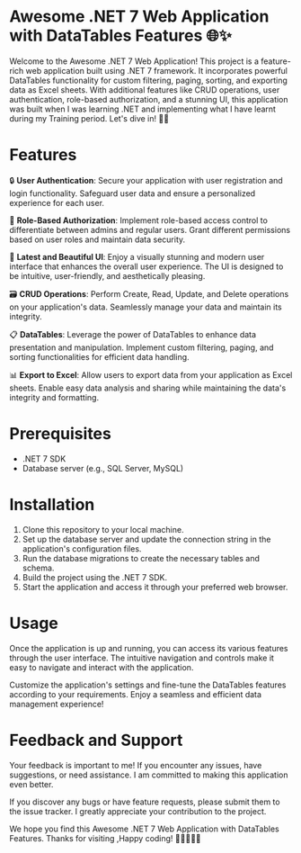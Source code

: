 # Awesome .NET 7 Web Application with DataTables Features 🌐✨

Welcome to the Awesome .NET 7 Web Application! This project is a feature-rich web application built using .NET 7 framework. It incorporates powerful DataTables functionality for custom filtering, paging, sorting, and exporting data as Excel sheets. With additional features like CRUD operations, user authentication, role-based authorization, and a stunning UI, this application was built when I was learning .NET and implementing what I have learnt during my Training period. Let's dive in! 💪🚀

# Features

🔒 **User Authentication**: Secure your application with user registration and login functionality. Safeguard user data and ensure a personalized experience for each user.

🔑 **Role-Based Authorization**: Implement role-based access control to differentiate between admins and regular users. Grant different permissions based on user roles and maintain data security.

🎨 **Latest and Beautiful UI**: Enjoy a visually stunning and modern user interface that enhances the overall user experience. The UI is designed to be intuitive, user-friendly, and aesthetically pleasing.

🗃️ **CRUD Operations**: Perform Create, Read, Update, and Delete operations on your application's data. Seamlessly manage your data and maintain its integrity.

📋 **DataTables**: Leverage the power of DataTables to enhance data presentation and manipulation. Implement custom filtering, paging, and sorting functionalities for efficient data handling.

📊 **Export to Excel**: Allow users to export data from your application as Excel sheets. Enable easy data analysis and sharing while maintaining the data's integrity and formatting.

# Prerequisites

- .NET 7 SDK
- Database server (e.g., SQL Server, MySQL)

# Installation

1. Clone this repository to your local machine.
2. Set up the database server and update the connection string in the application's configuration files.
3. Run the database migrations to create the necessary tables and schema.
4. Build the project using the .NET 7 SDK.
5. Start the application and access it through your preferred web browser.

# Usage

Once the application is up and running, you can access its various features through the user interface. The intuitive navigation and controls make it easy to navigate and interact with the application.

Customize the application's settings and fine-tune the DataTables features according to your requirements. Enjoy a seamless and efficient data management experience!

# Feedback and Support

Your feedback is important to me! If you encounter any issues, have suggestions, or need assistance. I am committed to making this application even better.

If you discover any bugs or have feature requests, please submit them to the issue tracker. I greatly appreciate your contribution to the project.


We hope you find this Awesome .NET 7 Web Application with DataTables Features. Thanks for visiting ,Happy coding! 🎉👩‍💻👨‍💻




